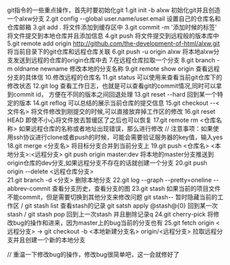 git指令的一些重点操作，首先时要初始化git
1.git init -b alxw 初始化git并且创造一个alxw分支
2.git config --global user.name/user.email 设置自己的仓库名和仓库邮箱
3.git add . 将文件添加到缓存区中
3.git commit -m '添加时候的标签'  将文件提交到本地仓库并且添加信息 
4.git push 将文件提交到远程般的版本库中
5.git remote add origin http://github.com/the-development-of-html/alxw.git 将当前目录下的git仓库和远程仓库关联
6.git push -u origin alxw 将本地alxw分支发送到远程的仓库的origin仓库中去
7.在远程仓库拉取一个分支 
8.git branch -m oldname newname 修改本地的分支名称
9.git remote show origin  查看远程分支的具体信
10.修改远程的仓库名
11.git status  可以使用来查看当前git仓库下的修改状态
12.git log 查看工作日志，也就是可以查看git的commit情况,同时可以拿到commit id， 方便在不同的版本之间回退处理
13.git reset --hard <id> 回到某一个特定的版本
14.git reflog 可以总结的展示当前仓库的提交信息
15.git checkout --<文件名> 将文件修改到刚提交的时候,可以直接放弃掉工作区的修改
16.git reset HEAD <file> 即使不小心将文件放去暂缓区了之后也可以恢复
17.git remote rm <仓库名称>  如果远程仓库的名称或者地址出现错误，那么进行修改
// 注意事项：如果使用ssh协议进行clone或者push的时候，可能会需要验证服务器的key值，输入yes
18.git merge <分支名>  将目标分支合并到当前分支上
19.git push <仓库名> <本地分支>:<远程分支>   git push origin master:dev 将本地的master分支推送到origin仓库的dev分支,如果远程分支不存在的话就创建一个分支
20.git push origin --delete <远程仓库分支>  
21.git branch -d <分支> 删除本地分支
22.git log --graph --pretty=oneline --abbrev-commit   查看分支历史，查看分支的图
23.git stash 如果当前的项目文件不能commit，但是需要切换到其他分支来修改问题
git stash-- 暂时隐藏当前的工作区 / git stash list 查看stash的记录
git satsh apply @stash@{0} 回到某一次stash / git stash pop 回到上一次stash 并且删除记录q
24.git cherry-pick 将修改bug的操作和进来，因为master上的bug当前的分支也有
25.git fetch origin <远程分支> -> git checkout -b <本地新建分支名> origin/<远程分支>  拉取远程分支并且创建一个新的本地分支


// 重温一下修改bug的操作，修改bug很简单吧，这一会就修好了
